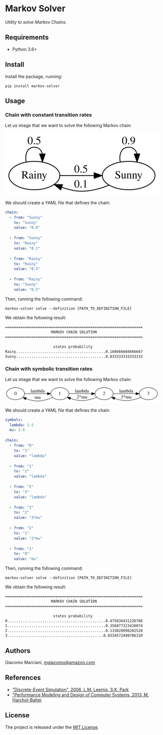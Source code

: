 # Markov Solver
*Utility to solve Markov Chains.*

## Requirements
* Python 3.6+

## Install
Install the package, running:
```shell
pip install markov-solver
```

## Usage

### Chain with constant transition rates
Let us image that we want to solve the following Markov chain:

![Markov Chain Simple](resources/definitions/simple/simple.graph.svg)

We should create a YAML file that defines the chain:
```yaml
chain:
  - from: "Sunny"
    to: "Sunny"
    value: "0.9"

  - from: "Sunny"
    to: "Rainy"
    value: "0.1"

  - from: "Rainy"
    to: "Rainy"
    value: "0.5"

  - from: "Rainy"
    to: "Sunny"
    value: "0.5"
```

Then, running the following command:
```shell
markov-solver solve --definition [PATH_TO_DEFINITION_FILE]
```

We obtain the following result:
```
===============================================================
                     MARKOV CHAIN SOLUTION
===============================================================

                      states probability
Rainy.........................................0.166666666666667
Sunny.........................................0.833333333333333
```

### Chain with symbolic transition rates
Let us image that we want to solve the following Markov chain:

![Markov Chain Symbolic](resources/definitions/symbolic/symbolic.graph.svg)

We should create a YAML file that defines the chain:
```yaml
symbols:
  lambda: 1.5
  mu: 2.0

chain:
  - from: "0"
    to: "1"
    value: "lambda"

  - from: "1"
    to: "2"
    value: "lambda"

  - from: "2"
    to: "3"
    value: "lambda"

  - from: "3"
    to: "2"
    value: "3*mu"

  - from: "2"
    to: "1"
    value: "2*mu"

  - from: "1"
    to: "0"
    value: "mu"
```

Then, running the following command:
```shell
markov-solver solve --definition [PATH_TO_DEFINITION_FILE]
```

We obtain the following result:
```
===============================================================
                     MARKOV CHAIN SOLUTION
===============================================================

                      states probability
0.............................................0.475836431226766
1.............................................0.356877323420074
2.............................................0.133828996282528
3............................................0.0334572490706320
```

## Authors
Giacomo Marciani, [mgiacomo@amazon.com](mailto:mgiacomo@amazon.com)

## References
* ["Discrete-Event Simulation", 2006, L.M. Leemis, S.K. Park](https://www.amazon.com/Discrete-Event-Simulation-Lawrence-M-Leemis/dp/0131429175)
* ["Performance Modeling and Design of Computer Systems, 2013, M. Harchol-Balter](https://www.amazon.com/Modeling-Simulation-Discrete-Event-Systems-ebook/dp/B00EMB3MXA)

## License
The project is released under the [MIT License](https://opensource.org/licenses/MIT).
